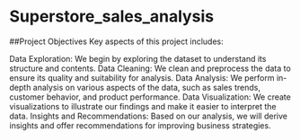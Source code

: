 # Superstore_sales_analysis
##Project Objectives
Key aspects of this project includes:

Data Exploration: We begin by exploring the dataset to understand its structure and contents.
Data Cleaning: We clean and preprocess the data to ensure its quality and suitability for analysis.
Data Analysis: We perform in-depth analysis on various aspects of the data, such as sales trends, customer behavior, and product performance.
Data Visualization: We create visualizations to illustrate our findings and make it easier to interpret the data.
Insights and Recommendations: Based on our analysis, we will derive insights and offer recommendations for improving business strategies.
